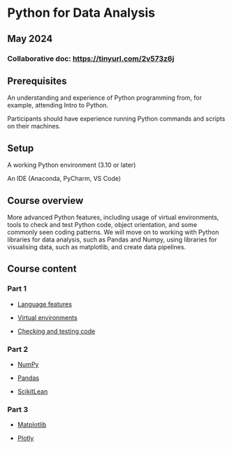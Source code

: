 # Python for Data Analysis

## May 2024

### Collaborative doc: https://tinyurl.com/2v573z6j

## Prerequisites

An understanding and experience of Python programming from, for example, attending Intro to Python. 

Participants should have experience running Python commands and scripts on their machines.

## Setup

A working Python environment (3.10 or later)

An IDE (Anaconda, PyCharm, VS Code)

## Course overview

More advanced Python features, including usage of virtual environments, tools to check and test Python code, object orientation, and some commonly seen coding patterns. We will move on to working with Python libraries for data analysis, such as Pandas and Numpy, using libraries for visualising data, such as matplotlib, and create data pipelines. 

## Course content

### Part 1

* [Language features](../python_for_data_analysis/Python_Language_features.ipynb)

* [Virtual environments](../python_for_data_analysis/Python_Virtual_environments.ipynb)

* [Checking and testing code](../python_for_data_analysis/Python_Testing.ipynb)

### Part 2

* [NumPy](../python_for_data_analysis/Python_NumPy.ipynb)

* [Pandas](../python_for_data_analysis/Python_Pandas.ipynb)

* [ScikitLean](../python_for_data_analysis/Python_ScikitLearn.ipynb)

### Part 3

* [Matplotlib]()

* [Plotly]()
